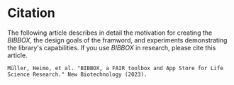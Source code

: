 # Citation

The following article describes in detail the motivation for creating the *BIBBOX*, the design goals of the framword, and experiments demonstrating the library's capabilities.
If you use *BIBBOX* in research, please cite this article.

    Müller, Heimo, et al. "BIBBOX, a FAIR toolbox and App Store for Life Science Research." New Biotechnology (2023).

